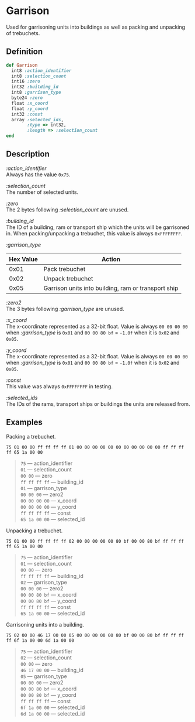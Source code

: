 # Garrison

Used for garrisoning units into buildings as well as packing and unpacking of trebuchets.

## Definition

```ruby
def Garrison
  int8 :action_identifier
  int8 :selection_count
  int16 :zero
  int32 :building_id
  int8 :garrison_type
  byte24 :zero
  float :x_coord
  float :y_coord
  int32 :const
  array :selected_ids,
		:type => int32,
		:length => :selection_count
end
```

## Description

*:action_identifier*  
Always has the value `0x75`.

*:selection_count*  
The number of selected units.

*:zero*  
The 2 bytes following *:selection_count* are unused.

*:building_id*  
The ID of a building, ram or transport ship which the units will be garrisoned in. When packing/unpacking a trebuchet, this value is always `0xFFFFFFFF`.

*:garrison_type*

Hex Value | Action
----------|--------
0x01      | Pack trebuchet
0x02      | Unpack trebuchet
0x05      | Garrison units into building, ram or transport ship

*:zero2*  
The 3 bytes following *:garrison_type* are unused.

*:x_coord*  
The x-coordinate represented as a 32-bit float. Value is always `00 00 00 00` when *:garrison_type* is `0x01` and  `00 00 80 bf` = `-1.0f` when it is `0x02` and `0x05`.

*:y_coord*  
The x-coordinate represented as a 32-bit float. Value is always `00 00 00 00` when *:garrison_type* is `0x01` and  `00 00 80 bf` = `-1.0f` when it is `0x02` and `0x05`.

*:const*  
This value was always `0xFFFFFFFF` in testing.

*:selected_ids*  
The IDs of the rams, transport ships or buildings the units are released from.

## Examples

Packing a trebuchet.

`75 01 00 00 ff ff ff ff 01 00 00 00 00 00 00 00 00 00 00 00 ff ff ff ff 65 1a 00 00`

>`75` &mdash; action_identifier  
>`01` &mdash; selection_count  
>`00 00` &mdash; zero  
>`ff ff ff ff` &mdash; building_id  
>`01` &mdash; garrison_type  
>`00 00 00` &mdash; zero2  
>`00 00 00 00` &mdash; x_coord  
>`00 00 00 00` &mdash; y_coord  
>`ff ff ff ff` &mdash; const  
>`65 1a 00 00` &mdash; selected_id  

Unpacking a trebuchet.

`75 01 00 00 ff ff ff ff 02 00 00 00 00 00 80 bf 00 00 80 bf ff ff ff ff 65 1a 00 00`

>`75` &mdash; action_identifier  
>`01` &mdash; selection_count  
>`00 00` &mdash; zero  
>`ff ff ff ff` &mdash; building_id  
>`02` &mdash; garrison_type  
>`00 00 00` &mdash; zero2  
>`00 00 80 bf` &mdash; x_coord  
>`00 00 80 bf` &mdash; y_coord  
>`ff ff ff ff` &mdash; const  
>`65 1a 00 00` &mdash; selected_id  

Garrisoning units into a building.

`75 02 00 00 46 17 00 00 05 00 00 00 00 00 80 bf 00 00 80 bf ff ff ff ff 6f 1a 00 00 6d 1a 00 00`

>`75` &mdash; action_identifier  
>`02` &mdash; selection_count  
>`00 00` &mdash; zero  
>`46 17 00 00` &mdash; building_id  
>`05` &mdash; garrison_type  
>`00 00 00` &mdash; zero2  
>`00 00 80 bf` &mdash; x_coord  
>`00 00 80 bf` &mdash; y_coord  
>`ff ff ff ff` &mdash; const  
>`6f 1a 00 00` &mdash; selected_id  
>`6d 1a 00 00` &mdash; selected_id
